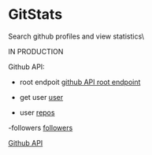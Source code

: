 # GitStats

Search github profiles and view statistics\

IN PRODUCTION

Github API:

- root endpoit
    [github API root endpoint](https://api.github.com)

- get user
    [user](https://api.github/user/{user})

- user
    [repos](https://api.github.com/user/{user}/repos?per_page=100)

-followers 
    [followers](https://api.github.com/user/{user}/followers)




[Github API](https://docs.github.com/en/rest/)
